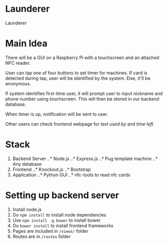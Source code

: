 # Launderer
Launderer

# Main Idea
There will be a GUI on a Raspberry Pi with a touchscreen and an attached NFC reader.

User can tap one of four buttons to set timer for machines. If card is detected during tap, user will be identified by the system. Else, it'll be anonymous.

If system identifies first-time user, it will prompt user to input nickname and phone number using touchscreen. This will then be stored in our backend database.

When timer is up, notification will be sent to user.

Other users can check frontend webpage for *last used by* and *time left*.

# Stack
1. Backend Server
..* Node.js
..* Express.js
..* Pug template machine
..* Any database
2. Frontend
..* Knockout.js
..* Bootstrap
3. Application
..* Python GUI
..* nfc-tools to read nfc cards

# Setting up backend server
1. Install node.js
2. Do `npm install` to install node dependencies
3. Use `npm install -g bower` to install bower
4. Do `bower install` to install frontend frameworks
5. Pages are included in `/views/` folder
6. Routes are in `/routes` folder